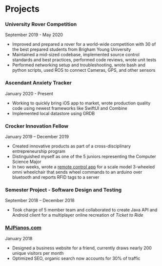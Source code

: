 # Projects
### University Rover Competition
September 2019 - May 2020

* Improved and prepared a rover for a world-wide competition with 30 of the best prepared students from Brigham Young University 
* Maintained a mid-sized codebase, implemented source control standards and best practices, performed code reviews, wrote unit tests
* Performed networking setup and troubleshooting, wrote bash and python scripts, used ROS to connect Cameras, GPS, and other sensors

### Ascendant Anxiety Tracker
January 2020 - Present

* Working to quickly bring iOS app to market, wrote production quality code using newest frameworks like SwiftUI and Combine
* Implemented local datastore using GRDB

### Crocker Innovation Fellow
January 2019 – December 2019

* Created innovative products as part of a cross-disciplinary entrepreneurship program
* Distinguished myself as one of the 5 juniors representing the Computer Science Major 
* In two weeks, wrote a [remote control app](https://github.com/kaden-weber/wheelchair-remote) for a scale model 3-wheeled omni wheelchair that sends wheel commands to an arduino over bluetooth and reports RFID tags to a server

### Semester Project - Software Design and Testing
September 2018 – December 2018 

* Took charge of 5 member team and collaborated to create Java API and Android client for a multiplayer online recreation of *Ticket to Ride*

### [MJPianos.com](https://mjpianos.com/)
January 2018

* Designed a business website for a friend, currently draws nearly 200 unique visitors per month
* Optimized SEO, organic search now accounts for 30% of traffic

